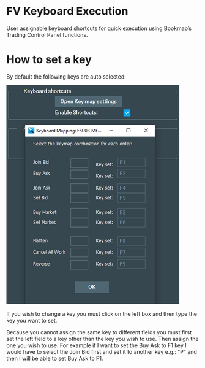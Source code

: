 # FV Keyboard Execution

User assignable keyboard shortcuts for quick execution using Bookmap’s Trading Control Panel functions.

# How to set a key

By default the following keys are auto selected:

![Screenshot](./images/130-KB-exec.jpg)

If you wish to change a key you must click on the left box and then type the key you want to set.

Because you cannot assign the same key to different fields you must first set the left field to a key other than the key you wish to use. Then assign the one you wish to use. For example if I want to set the Buy Ask to F1 key I would have to select the Join Bid first and set it to another key e.g.: "P" and then I will be able to set Buy Ask to F1.

